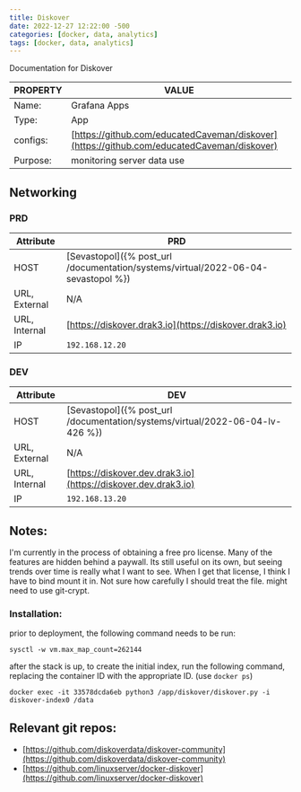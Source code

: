 ```yaml
---
title: Diskover
date: 2022-12-27 12:22:00 -500
categories: [docker, data, analytics]
tags: [docker, data, analytics]
---
```


Documentation for Diskover

| PROPERTY | VALUE                                                                                      |
| -------- | ------------------------------------------------------------------------------------------ |
| Name:    | Grafana Apps                                                                               |
| Type:    | App                                                                                        |
| configs: | [https://github.com/educatedCaveman/diskover](https://github.com/educatedCaveman/diskover) |
| Purpose: | monitoring server data use                                                                 |

## Networking

### PRD

| Attribute     | PRD                                                                               |
| ------------- | --------------------------------------------------------------------------------- |
| HOST          | [Sevastopol]({% post_url /documentation/systems/virtual/2022-06-04-sevastopol %}) |
| URL, External | N/A                                                                               |
| URL, Internal | [https://diskover.drak3.io](https://diskover.drak3.io)                            |
| IP            | `192.168.12.20`                                                                   |

### DEV

| Attribute     | DEV                                                                           |
| ------------- | ----------------------------------------------------------------------------- |
| HOST          | [Sevastopol]({% post_url /documentation/systems/virtual/2022-06-04-lv-426 %}) |
| URL, External | N/A                                                                           |
| URL, Internal | [https://diskover.dev.drak3.io](https://diskover.dev.drak3.io)                |
| IP            | `192.168.13.20`                                                               |

## Notes:

I'm currently in the process of obtaining a free pro license. Many of the features are hidden behind a paywall. Its still useful on its own, but seeing trends over time is really what I want to see. When I get that license, I think I have to bind mount it in. Not sure how carefully I should treat the file. might need to use git-crypt.

### Installation:

prior to deployment, the following command needs to be run:

```shell
sysctl -w vm.max_map_count=262144
```

after the stack is up, to create the initial index, run the following command, replacing the container ID with the appropriate ID. (use `docker ps`)

```shell
docker exec -it 33578dcda6eb python3 /app/diskover/diskover.py -i diskover-index0 /data
```

## Relevant git repos:

- [https://github.com/diskoverdata/diskover-community](https://github.com/diskoverdata/diskover-community)
- [https://github.com/linuxserver/docker-diskover](https://github.com/linuxserver/docker-diskover)
